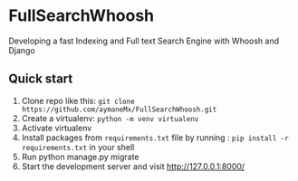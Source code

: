 # FullSearchWhoosh
Developing a fast Indexing and Full text Search Engine with Whoosh and Django 

## Quick start
1. Clone repo like this:
	`git clone  https://github.com/aymaneMx/FullSearchWhoosh.git`
2. Create a virtualenv:
	`python -m venv virtualenv`
3. Activate virtualenv
4. Install packages from `requirements.txt` file by running : `pip install -r requirements.txt` in your shell
5. Run python manage.py migrate
6. Start the development server and visit http://127.0.0.1:8000/

